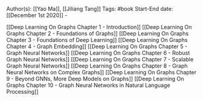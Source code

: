 Author(s): [[Yao Ma]], [[Jiliang Tang]]
Tags: #book
Start-End date: [[December 1st 2020]] - 

[[Deep Learning On Graphs Chapter 1 - Introduction]]
[[Deep Learning On Graphs Chapter 2 - Foundations of Graphs]]
[[Deep Learning On Graphs Chapter 3 - Foundations of Deep Learning]]
[[Deep Learning On Graphs Chapter 4 - Graph Embedding]]
[[Deep Learning On Graphs Chapter 5 - Graph Neural Networks]]
[[Deep Learning On Graphs Chapter 6 - Robust Graph Neural Networks]]
[[Deep Learning On Graphs Chapter 7 - Scalable Graph Neural Networks]]
[[Deep Learning On Graphs Chapter 8 - Graph Neural Networks on Complex Graphs]]
[[Deep Learning On Graphs Chapter 9 - Beyond GNNs, More Deep Models on Graphs]]
[[Deep Learning On Graphs Chapter 10 - Graph Neural Networks in Natural Language Processing]]
